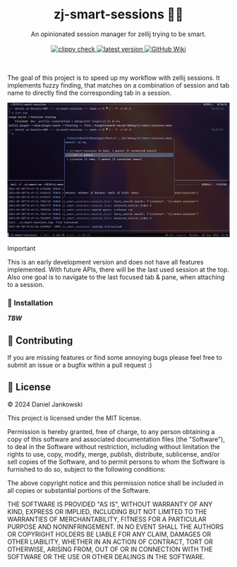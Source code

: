 <h1 align="center">zj-smart-sessions 🔀🧠</h1>

<p align="center">
  An opinionated session manager for zellij trying to be smart.
  <br><br>
  <a href="https://github.com/dj95/zj-smart-sessions/actions/workflows/lint.yml">
    <img alt="clippy check" src="https://github.com/dj95/zj-smart-sessions/actions/workflows/lint.yml/badge.svg" />
  </a>
  <a href="https://github.com/dj95/zj-smart-sessions/releases">
    <img alt="latest version" src="https://img.shields.io/github/v/tag/dj95/zj-smart-sessions.svg?sort=semver" />
  </a>
  <a href="https://github.com/dj95/zj-smart-sessions/wiki">
    <img alt="GitHub Wiki" src="https://img.shields.io/badge/documentation-wiki-wiki?logo=github">
  </a>

  <br><br>
  The goal of this project is to speed up my workflow with zellij sessions. It implements fuzzy finding,
  that matches on a combination of session and tab name to directly find the corresponding tab in a
  session.
</p>

![screenshot displaying the session manager](./assets/demo.png)

> [!IMPORTANT]
> This is an early development version and does not have all features implemented. With future APIs, there will be the last used session at the top. Also one goal is to navigate to the last focused tab & pane, when attaching to a session.

### 🚀 Installation

***TBW***

## 🤝 Contributing

If you are missing features or find some annoying bugs please feel free to submit an issue or a bugfix within a pull request :)

## 📝 License

© 2024 Daniel Jankowski

This project is licensed under the MIT license.

Permission is hereby granted, free of charge, to any person obtaining a copy
of this software and associated documentation files (the "Software"), to deal
in the Software without restriction, including without limitation the rights
to use, copy, modify, merge, publish, distribute, sublicense, and/or sell
copies of the Software, and to permit persons to whom the Software is
furnished to do so, subject to the following conditions:

The above copyright notice and this permission notice shall be included in all
copies or substantial portions of the Software.

THE SOFTWARE IS PROVIDED "AS IS", WITHOUT WARRANTY OF ANY KIND, EXPRESS OR
IMPLIED, INCLUDING BUT NOT LIMITED TO THE WARRANTIES OF MERCHANTABILITY,
FITNESS FOR A PARTICULAR PURPOSE AND NONINFRINGEMENT. IN NO EVENT SHALL THE
AUTHORS OR COPYRIGHT HOLDERS BE LIABLE FOR ANY CLAIM, DAMAGES OR OTHER
LIABILITY, WHETHER IN AN ACTION OF CONTRACT, TORT OR OTHERWISE, ARISING FROM,
OUT OF OR IN CONNECTION WITH THE SOFTWARE OR THE USE OR OTHER DEALINGS IN THE
SOFTWARE.
